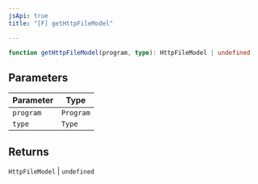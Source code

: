 ```yaml
---
jsApi: true
title: "[F] getHttpFileModel"

---
```

```ts
function getHttpFileModel(program, type): HttpFileModel | undefined
```

## Parameters

| Parameter | Type |
| ------ | ------ |
| `program` | `Program` |
| `type` | `Type` |

## Returns

`HttpFileModel` \| `undefined`
